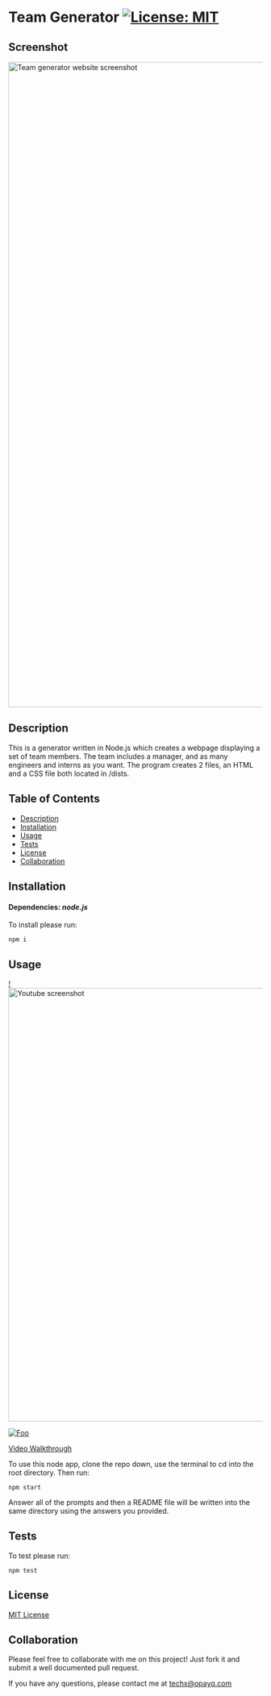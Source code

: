   # Team Generator [![License: MIT](https://img.shields.io/badge/License-MIT-yellow.svg)](https://opensource.org/licenses/MIT)

  ## Screenshot
<img width="1280" alt="Team generator website screenshot" src="https://user-images.githubusercontent.com/70029654/126261200-e65e0cae-14d2-403b-8ac8-2255a2b54fca.png">

  ## Description

  This is a generator written in Node.js which creates a webpage displaying a set of team members. The team includes a manager, and as many engineers and interns as you want. The program creates 2 files, an HTML and a CSS file both located in /dists. 

  ## Table of Contents
  * [Description](#Description)
  * [Installation](#Installation)
  * [Usage](#Usage)
  * [Tests](#Tests)
  * [License](#License)
  * [Collaboration](#Collaboration)
  
  ## Installation 

  #### Dependencies: *node.js*

  To install please run:

  ```
  npm i
  ```

  ## Usage
  [!<img width="860" alt="Youtube screenshot" src="https://user-images.githubusercontent.com/70029654/126336188-0c80ae77-bad6-403b-b59a-f1e2569aa8c1.png">](https://youtu.be/YJb3HGMzTOA)

[![Foo](http://www.google.com.au/images/nav_logo7.png)](http://google.com.au/)

  [Video Walkthrough](https://youtu.be/YJb3HGMzTOA)

  To use this node app, clone the repo down, use the terminal to cd into the root directory. Then run:
  
  ```
  npm start
  ```

  Answer all of the prompts and then a README file will be written into the same directory using the answers you provided.
  
  ## Tests

  To test please run:
  
  ```
  npm test
  ```

  ## License 

[MIT License](https://opensource.org/licenses/MIT)

  ## Collaboration 
  
  Please feel free to collaborate with me on this project! Just fork it and submit a well documented pull request.
  
  If you have any questions, please contact me at techx@opayq.com
